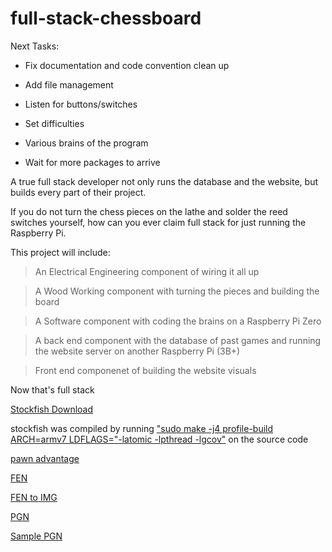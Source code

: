 # full-stack-chessboard

Next Tasks:

- Fix documentation and code convention clean up

- Add file management

- Listen for buttons/switches

- Set difficulties

- Various brains of the program

- Wait for more packages to arrive








A true full stack developer not only runs the database and the website, but builds every part of their project. 

If you do not turn the chess pieces on the lathe and solder the reed switches yourself, how can you ever claim full stack for just running the Raspberry Pi.


This project will include: 

> An Electrical Engineering component of wiring it all up

> A Wood Working component with turning the pieces and building the board

> A Software component with coding the brains on a Raspberry Pi Zero

> A back end component with the database of past games and running the website server on another Raspberry Pi (3B+)

> Front end componenet of building the website visuals

Now that's full stack



[Stockfish Download](https://stockfishchess.org/download/)

stockfish was compiled by running ["sudo make -j4 profile-build ARCH=armv7 LDFLAGS="-latomic -lpthread -lgcov"](https://www.raspberrypi.org/forums/viewtopic.php?t=245878) on the source code

[pawn advantage](https://www.chessprogramming.org/Pawn_Advantage,_Win_Percentage,_and_Elo)

[FEN](https://en.wikipedia.org/wiki/Forsyth%E2%80%93Edwards_Notation)

[FEN to IMG](http://www.fen-to-image.com/)

[PGN](https://en.wikipedia.org/wiki/Portable_Game_Notation)

[Sample PGN](http://www.saremba.de/chessgml/standards/pgn/pgn-complete.htm)

